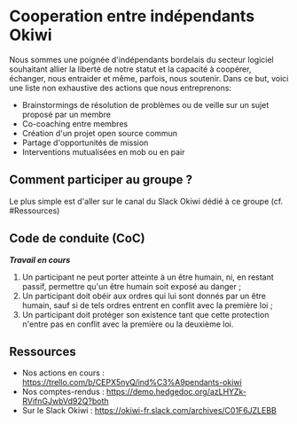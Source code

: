 # Cooperation entre indépendants Okiwi

Nous sommes une poignée d'indépendants bordelais du secteur logiciel souhaitant allier la liberté de notre statut et la capacité à coopérer, échanger, nous entraider et même, parfois, nous soutenir. Dans ce but, voici une liste non exhaustive des actions que nous entreprenons:
- Brainstormings de résolution de problèmes ou de veille sur un sujet proposé par un membre
- Co-coaching entre membres
- Création d'un projet open source commun
- Partage d'opportunités de mission
- Interventions mutualisées en mob ou en pair

## Comment participer au groupe ?

Le plus simple est d'aller sur le canal du Slack Okiwi dédié à ce groupe (cf. #Ressources)

## Code de conduite (CoC)

***Travail en cours***

1. Un participant ne peut porter atteinte à un être humain, ni, en restant passif, permettre qu'un être humain soit exposé au danger ;
2. Un participant doit obéir aux ordres qui lui sont donnés par un être humain, sauf si de tels ordres entrent en conflit avec la première loi ;
3. Un participant doit protéger son existence tant que cette protection n'entre pas en conflit avec la première ou la deuxième loi.

## Ressources

- Nos actions en cours : https://trello.com/b/CEPX5nyQ/ind%C3%A9pendants-okiwi
- Nos comptes-rendus : https://demo.hedgedoc.org/azLHYZk-RVifnGJwbVd92Q?both
- Sur le Slack Okiwi : https://okiwi-fr.slack.com/archives/C01F6JZLEBB
